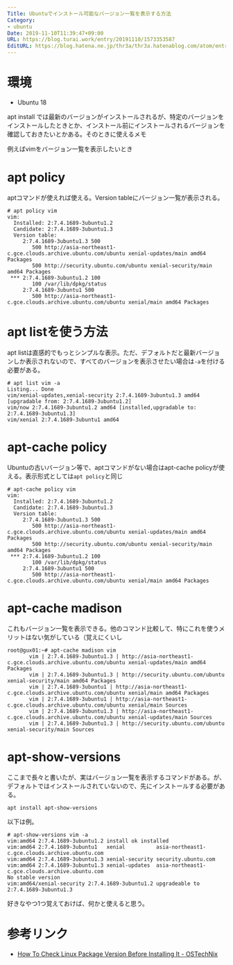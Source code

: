 ```yaml
---
Title: Ubuntuでインストール可能なバージョン一覧を表示する方法
Category:
- ubuntu
Date: 2019-11-10T11:39:47+09:00
URL: https://blog.turai.work/entry/20191110/1573353587
EditURL: https://blog.hatena.ne.jp/thr3a/thr3a.hatenablog.com/atom/entry/26006613459117179
---
```


# 環境

- Ubuntu 18

apt install では最新のバージョンがインストールされるが、特定のバージョンをインストールしたときとか、インストール前にインストールされるバージョンを確認しておきたいとかある。そのときに使えるメモ

例えばvimをバージョン一覧を表示したいとき

# apt policy

aptコマンドが使えれば使える。Version tableにバージョン一覧が表示される。

```
# apt policy vim
vim:
  Installed: 2:7.4.1689-3ubuntu1.2
  Candidate: 2:7.4.1689-3ubuntu1.3
  Version table:
     2:7.4.1689-3ubuntu1.3 500
        500 http://asia-northeast1-c.gce.clouds.archive.ubuntu.com/ubuntu xenial-updates/main amd64 Packages
        500 http://security.ubuntu.com/ubuntu xenial-security/main amd64 Packages
 *** 2:7.4.1689-3ubuntu1.2 100
        100 /var/lib/dpkg/status
     2:7.4.1689-3ubuntu1 500
        500 http://asia-northeast1-c.gce.clouds.archive.ubuntu.com/ubuntu xenial/main amd64 Packages
```

# apt listを使う方法

apt listは直感的でもっとシンプルな表示。ただ、デフォルトだと最新バージョンしか表示されないので、すべてのバージョンを表示させたい場合は`-a`を付ける必要がある。

```
# apt list vim -a
Listing... Done
vim/xenial-updates,xenial-security 2:7.4.1689-3ubuntu1.3 amd64 [upgradable from: 2:7.4.1689-3ubuntu1.2]
vim/now 2:7.4.1689-3ubuntu1.2 amd64 [installed,upgradable to: 2:7.4.1689-3ubuntu1.3]
vim/xenial 2:7.4.1689-3ubuntu1 amd64
```

# apt-cache policy

Ubuntuの古いバージョン等で、aptコマンドがない場合はapt-cache policyが使える。表示形式としては`apt policy`と同じ

```
# apt-cache policy vim
vim:
  Installed: 2:7.4.1689-3ubuntu1.2
  Candidate: 2:7.4.1689-3ubuntu1.3
  Version table:
     2:7.4.1689-3ubuntu1.3 500
        500 http://asia-northeast1-c.gce.clouds.archive.ubuntu.com/ubuntu xenial-updates/main amd64 Packages
        500 http://security.ubuntu.com/ubuntu xenial-security/main amd64 Packages
 *** 2:7.4.1689-3ubuntu1.2 100
        100 /var/lib/dpkg/status
     2:7.4.1689-3ubuntu1 500
        500 http://asia-northeast1-c.gce.clouds.archive.ubuntu.com/ubuntu xenial/main amd64 Packages
```

#  apt-cache madison

これもバージョン一覧を表示できる。他のコマンド比較して、特にこれを使うメリットはない気がしている（覚えにくいし

```
root@gux01:~# apt-cache madison vim
       vim | 2:7.4.1689-3ubuntu1.3 | http://asia-northeast1-c.gce.clouds.archive.ubuntu.com/ubuntu xenial-updates/main amd64 Packages
       vim | 2:7.4.1689-3ubuntu1.3 | http://security.ubuntu.com/ubuntu xenial-security/main amd64 Packages
       vim | 2:7.4.1689-3ubuntu1 | http://asia-northeast1-c.gce.clouds.archive.ubuntu.com/ubuntu xenial/main amd64 Packages
       vim | 2:7.4.1689-3ubuntu1 | http://asia-northeast1-c.gce.clouds.archive.ubuntu.com/ubuntu xenial/main Sources
       vim | 2:7.4.1689-3ubuntu1.3 | http://asia-northeast1-c.gce.clouds.archive.ubuntu.com/ubuntu xenial-updates/main Sources
       vim | 2:7.4.1689-3ubuntu1.3 | http://security.ubuntu.com/ubuntu xenial-security/main Sources
```

# apt-show-versions

ここまで長々と書いたが、実はバージョン一覧を表示するコマンドがある。が、デフォルトではインストールされていないので、先にインストールする必要がある。


```
apt install apt-show-versions
```

以下は例。

```
# apt-show-versions vim -a
vim:amd64 2:7.4.1689-3ubuntu1.2 install ok installed
vim:amd64 2:7.4.1689-3ubuntu1   xenial          asia-northeast1-c.gce.clouds.archive.ubuntu.com
vim:amd64 2:7.4.1689-3ubuntu1.3 xenial-security security.ubuntu.com
vim:amd64 2:7.4.1689-3ubuntu1.3 xenial-updates  asia-northeast1-c.gce.clouds.archive.ubuntu.com
No stable version
vim:amd64/xenial-security 2:7.4.1689-3ubuntu1.2 upgradeable to 2:7.4.1689-3ubuntu1.3
```

好きなやつ1つ覚えておけば、何かと使えると思う。

# 参考リンク

- [How To Check Linux Package Version Before Installing It - OSTechNix](https://www.ostechnix.com/how-to-check-linux-package-version-before-installing-it/)
